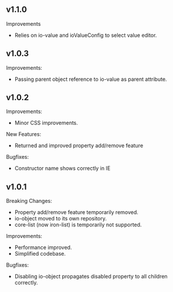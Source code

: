 ## v1.1.0

Improvements

  - Relies on io-value and ioValueConfig to select value editor.

## v1.0.3

Improvements:

  - Passing parent object reference to io-value as parent attribute.

## v1.0.2

Improvements:

  - Minor CSS improvements.

New Features:

  - Returned and improved property add/remove feature

Bugfixes:

  - Constructor name shows correctly in IE

## v1.0.1

Breaking Changes:

  - Property add/remove feature temporarily removed.
  - io-object moved to its own repository.
  - core-list (now iron-list) is temporarily not supported.

Improvements:

  - Performance improved.
  - Simplified codebase.

Bugfixes:

  - Disabling io-object propagates disabled property to all children correctly.
